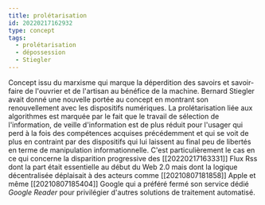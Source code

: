 ```yaml
---
title: prolétarisation
id: 20220217162932
type: concept
tags:
  - prolétarisation
  - dépossession
  - Stiegler
---
```


Concept issu du marxisme qui marque la déperdition des savoirs et savoir-faire de l'ouvrier et de l'artisan au bénéfice de la machine. Bernard Stiegler avait donné une nouvelle portée au concept en montrant son renouvellement avec les dispositifs numériques.
La prolétarisation liée aux algorithmes est marquée par le fait que le travail de sélection de l'information, de veille d'information est de plus réduit pour l'usager qui perd à la fois des compétences acquises précédemment et qui se voit de plus en contraint par des dispositifs qui lui laissent au final peu de libertés en terme de manipulation informationnelle.
C'est particulièrement le cas en ce qui concerne la disparition progressive des [[20220217163331]] Flux Rss dont la part était essentielle au début du Web 2.0 mais dont la logique décentralisée déplaisait à des acteurs comme [[20210807181858]] Apple et même [[20210807185404]] Google qui a préféré fermé son service dédié *Google Reader* pour privilégier d'autres solutions de traitement automatisé.